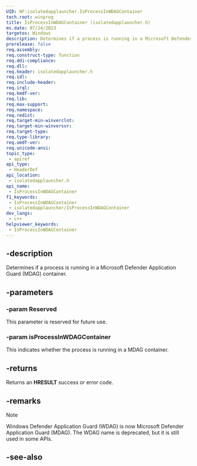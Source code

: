 ```yaml
---
UID: NF:isolatedapplauncher.IsProcessInWDAGContainer
tech.root: winprog
title: IsProcessInWDAGContainer (isolatedapplauncher.h)
ms.date: 07/24/2023
targetos: Windows
description: Determines if a process is running in a Microsoft Defender Application Guard (MDAG) container.
prerelease: false
req.assembly: 
req.construct-type: function
req.ddi-compliance: 
req.dll: 
req.header: isolatedapplauncher.h
req.idl: 
req.include-header: 
req.irql: 
req.kmdf-ver: 
req.lib: 
req.max-support: 
req.namespace: 
req.redist: 
req.target-min-winverclnt: 
req.target-min-winversvr: 
req.target-type: 
req.type-library: 
req.umdf-ver: 
req.unicode-ansi: 
topic_type:
 - apiref
api_type:
 - HeaderDef
api_location:
 - isolatedapplauncher.h
api_name:
 - IsProcessInWDAGContainer
f1_keywords:
 - IsProcessInWDAGContainer
 - isolatedapplauncher/IsProcessInWDAGContainer
dev_langs:
 - c++
helpviewer_keywords:
 - IsProcessInWDAGContainer
---
```


## -description

Determines if a process is running in a Microsoft Defender Application Guard (MDAG) container.

## -parameters

### -param Reserved

This parameter is reserved for future use.

### -param isProcessInWDAGContainer

This indicates whether the process is running in a MDAG container.

## -returns

Returns an **HRESULT** success or error code.

## -remarks

> [!NOTE]
> Windows Defender Application Guard (WDAG) is now Microsoft Defender Application Guard (MDAG). The WDAG name is deprecated, but it is still used in some APIs.

## -see-also
